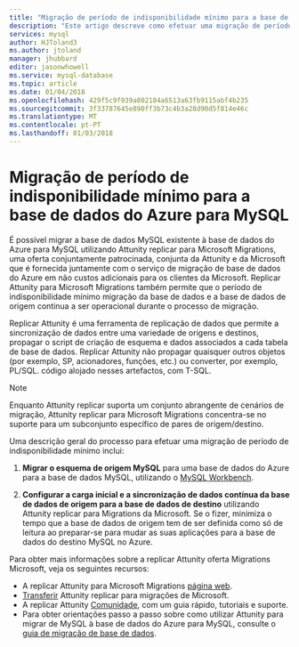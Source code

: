 ```yaml
---
title: "Migração de período de indisponibilidade mínimo para a base de dados do Azure para MySQL | Microsoft Docs"
description: "Este artigo descreve como efetuar uma migração de período de indisponibilidade mínimo de uma base de dados MySQL à base de dados do Azure para o MySQL e como configurar carga inicial e a sincronização de dados contínua da base de dados de origem para a base de dados de destino utilizando Attunity replicar para a Microsoft Migrações."
services: mysql
author: HJToland3
ms.author: jtoland
manager: jhubbard
editor: jasonwhowell
ms.service: mysql-database
ms.topic: article
ms.date: 01/04/2018
ms.openlocfilehash: 429f5c9f939a802184a6513a63fb9115abf4b235
ms.sourcegitcommit: 3f33787645e890ff3b73c4b3a28d90d5f814e46c
ms.translationtype: MT
ms.contentlocale: pt-PT
ms.lasthandoff: 01/03/2018
---
```

# <a name="minimal-downtime-migration-to-azure-database-for-mysql"></a>Migração de período de indisponibilidade mínimo para a base de dados do Azure para MySQL
É possível migrar a base de dados MySQL existente à base de dados do Azure para MySQL utilizando Attunity replicar para Microsoft Migrations, uma oferta conjuntamente patrocinada, conjunta da Attunity e da Microsoft que é fornecida juntamente com o serviço de migração de base de dados do Azure em não custos adicionais para os clientes da Microsoft. Replicar Attunity para Microsoft Migrations também permite que o período de indisponibilidade mínimo migração da base de dados e a base de dados de origem continua a ser operacional durante o processo de migração.

Replicar Attunity é uma ferramenta de replicação de dados que permite a sincronização de dados entre uma variedade de origens e destinos, propagar o script de criação de esquema e dados associados a cada tabela de base de dados. Replicar Attunity não propagar quaisquer outros objetos (por exemplo, SP, acionadores, funções, etc.) ou converter, por exemplo, PL/SQL. código alojado nesses artefactos, com T-SQL.

> [!NOTE]
> Enquanto Attunity replicar suporta um conjunto abrangente de cenários de migração, Attunity replicar para Microsoft Migrations concentra-se no suporte para um subconjunto específico de pares de origem/destino.

Uma descrição geral do processo para efetuar uma migração de período de indisponibilidade mínimo inclui:

1. **Migrar o esquema de origem MySQL** para uma base de dados do Azure para a base de dados MySQL, utilizando o [MySQL Workbench](https://www.mysql.com/products/workbench/).

2. **Configurar a carga inicial e a sincronização de dados contínua da base de dados de origem para a base de dados de destino** utilizando Attunity replicar para Migrations da Microsoft. Se o fizer, minimiza o tempo que a base de dados de origem tem de ser definida como só de leitura ao preparar-se para mudar as suas aplicações para a base de dados do destino MySQL no Azure.

Para obter mais informações sobre a replicar Attunity oferta Migrations Microsoft, veja os seguintes recursos:
 - A replicar Attunity para Microsoft Migrations [página web](https://aka.ms/attunity-replicate).
 - [Transferir](http://discover.attunity.com/download-replicate-microsoft-lp6657.html) Attunity replicar para migrações de Microsoft.
 - A replicar Attunity [Comunidade](https://microsoft.attunity.com/), com um guia rápido, tutoriais e suporte.
 - Para obter orientações passo a passo sobre como utilizar Attunity para migrar de MySQL à base de dados do Azure para MySQL, consulte o [guia de migração de base de dados](https://datamigration.microsoft.com/scenario/mysql-to-azuremysql).